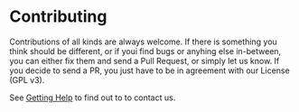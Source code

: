 
Contributing
============

Contributions of all kinds are always welcome. If there is something you think should be different, or if youi find bugs or
anyhing else in-between, you can either fix them and send a Pull Request, or simply let us know. If you decide to send a PR,
you just have to be in agreement with our License (GPL v3).

See [Getting Help](getting-help.md) to find out to to contact us.
